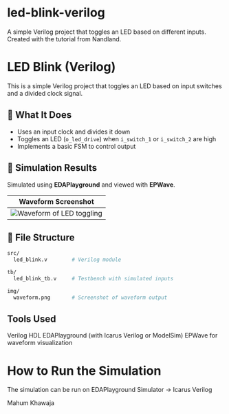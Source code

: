 # led-blink-verilog
A simple Verilog project that toggles an LED based on different inputs. Created with the tutorial from Nandland.
# LED Blink (Verilog)

This is a simple Verilog project that toggles an LED based on input switches and a divided clock signal. 

## 🧠 What It Does

- Uses an input clock and divides it down
- Toggles an LED (`o_led_drive`) when `i_switch_1` or `i_switch_2` are high
- Implements a basic FSM to control output

## 🧪 Simulation Results

Simulated using **EDAPlayground** and viewed with **EPWave**.

| Waveform Screenshot |
|---------------------|
| ![Waveform of LED toggling](img/waveform.png)

## 📁 File Structure

```bash
src/
  led_blink.v        # Verilog module

tb/
  led_blink_tb.v     # Testbench with simulated inputs

img/
  waveform.png       # Screenshot of waveform output
 ```
 
## Tools Used

Verilog HDL
EDAPlayground (with Icarus Verilog or ModelSim)
EPWave for waveform visualization

# How to Run the Simulation

The simulation can be run on EDAPlayground
Simulator -> Icarus Verilog

Mahum Khawaja